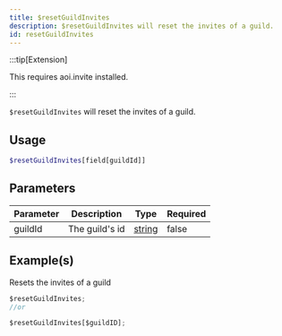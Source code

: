 ```yaml
---
title: $resetGuildInvites
description: $resetGuildInvites will reset the invites of a guild.
id: resetGuildInvites
---
```


:::tip[Extension]

This requires aoi.invite installed.

:::

`$resetGuildInvites` will reset the invites of a guild.

## Usage

```php
$resetGuildInvites[field[guildId]]
```

## Parameters

| Parameter | Description    | Type                                                                                              | Required |
| --------- | -------------- | ------------------------------------------------------------------------------------------------- | -------- |
| guildId   | The guild's id | [string](https://developer.mozilla.org/en-US/docs/Web/JavaScript/Reference/Global_Objects/String) | false    |

## Example(s)

Resets the invites of a guild

```javascript
$resetGuildInvites;
//or

$resetGuildInvites[$guildID];
```
